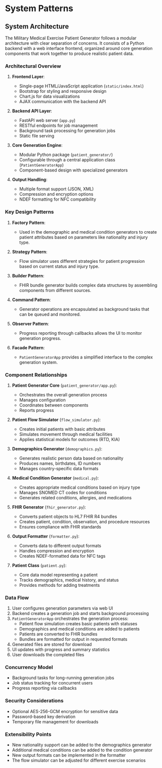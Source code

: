 # System Patterns

## System Architecture

The Military Medical Exercise Patient Generator follows a modular architecture with clear separation of concerns. It consists of a Python backend with a web interface frontend, organized around core generation components that work together to produce realistic patient data.

### Architectural Overview

1. **Frontend Layer**:
   - Single-page HTML/JavaScript application (`static/index.html`)
   - Bootstrap for styling and responsive design
   - Chart.js for data visualizations
   - AJAX communication with the backend API

2. **Backend API Layer**:
   - FastAPI web server (`app.py`)
   - RESTful endpoints for job management
   - Background task processing for generation jobs
   - Static file serving

3. **Core Generation Engine**:
   - Modular Python package (`patient_generator/`)
   - Configurable through a central application class (`PatientGeneratorApp`)
   - Component-based design with specialized generators

4. **Output Handling**:
   - Multiple format support (JSON, XML)
   - Compression and encryption options
   - NDEF formatting for NFC compatibility

### Key Design Patterns

1. **Factory Pattern**:
   - Used in the demographic and medical condition generators to create patient attributes based on parameters like nationality and injury type.

2. **Strategy Pattern**:
   - Flow simulator uses different strategies for patient progression based on current status and injury type.

3. **Builder Pattern**:
   - FHIR bundle generator builds complex data structures by assembling components from different sources.

4. **Command Pattern**:
   - Generator operations are encapsulated as background tasks that can be queued and monitored.

5. **Observer Pattern**:
   - Progress reporting through callbacks allows the UI to monitor generation progress.

6. **Facade Pattern**:
   - `PatientGeneratorApp` provides a simplified interface to the complex generation system.

### Component Relationships

1. **Patient Generator Core** (`patient_generator/app.py`):
   - Orchestrates the overall generation process
   - Manages configuration
   - Coordinates between components
   - Reports progress

2. **Patient Flow Simulator** (`flow_simulator.py`):
   - Creates initial patients with basic attributes
   - Simulates movement through medical facilities
   - Applies statistical models for outcomes (RTD, KIA)

3. **Demographics Generator** (`demographics.py`):
   - Generates realistic person data based on nationality
   - Produces names, birthdates, ID numbers
   - Manages country-specific data formats

4. **Medical Condition Generator** (`medical.py`):
   - Creates appropriate medical conditions based on injury type
   - Manages SNOMED CT codes for conditions
   - Generates related conditions, allergies, and medications

5. **FHIR Generator** (`fhir_generator.py`):
   - Converts patient objects to HL7 FHIR R4 bundles
   - Creates patient, condition, observation, and procedure resources
   - Ensures compliance with FHIR standards

6. **Output Formatter** (`formatter.py`):
   - Converts data to different output formats
   - Handles compression and encryption
   - Creates NDEF-formatted data for NFC tags

7. **Patient Class** (`patient.py`):
   - Core data model representing a patient
   - Tracks demographics, medical history, and status
   - Provides methods for adding treatments

### Data Flow

1. User configures generation parameters via web UI
2. Backend creates a generation job and starts background processing
3. `PatientGeneratorApp` orchestrates the generation process:
   - Patient flow simulation creates basic patients with statuses
   - Demographics and medical conditions are added to patients
   - Patients are converted to FHIR bundles
   - Bundles are formatted for output in requested formats
4. Generated files are stored for download
5. UI updates with progress and summary statistics
6. User downloads the completed files

### Concurrency Model

- Background tasks for long-running generation jobs
- Job status tracking for concurrent users
- Progress reporting via callbacks

### Security Considerations

- Optional AES-256-GCM encryption for sensitive data
- Password-based key derivation
- Temporary file management for downloads

### Extensibility Points

- New nationality support can be added to the demographics generator
- Additional medical conditions can be added to the condition generator
- New output formats can be implemented in the formatter
- The flow simulator can be adjusted for different exercise scenarios
